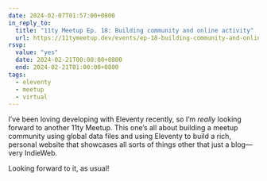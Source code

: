 ```yaml
---
date: 2024-02-07T01:57:00+0800
in_reply_to:
  title: "11ty Meetup Ep. 18: Building community and online activity"
  url: https://11tymeetup.dev/events/ep-18-building-community-and-online-activity/
rsvp:
  value: "yes"
  date: 2024-02-21T00:00:00+0800
  end: 2024-02-21T01:00:00+0800
tags:
  - eleventy
  - meetup
  - virtual
---
```


I’ve been loving developing with Eleventy recently, so I’m *really* looking forward to another 11ty Meetup. This one’s all about building a meetup community using global data files and using Eleventy to build a rich, personal website that showcases all sorts of things other that just a blog—very IndieWeb.

Looking forward to it, as usual!
